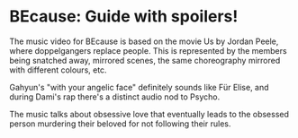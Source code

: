 # BEcause: Guide with spoilers!

The music video for BEcause is based on the movie Us by Jordan Peele,
where doppelgangers replace people. This is represented by the members
being snatched away, mirrored scenes, the same choreography mirrored with
different colours, etc.

Gahyun's "with your angelic face" definitely sounds like Für Elise,
and during Dami's rap there's a distinct audio nod to Psycho.

The music talks about obsessive love that eventually leads to
the obsessed person murdering their beloved for not following their rules.
